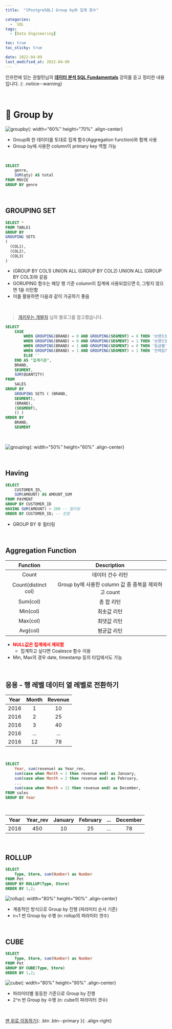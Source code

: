 ```yaml
---
title:  "[PostgreSQL] Group by와 집계 함수" 

categories:
  -  SQL
tags:
  - [Data Engineering]

toc: true
toc_sticky: true

date: 2022-04-09
last_modified_at: 2022-04-09
---
```


인프런에 있는 권철민님의 **[데이터 분석 SQL Fundamentals](https://www.inflearn.com/course/%EB%8D%B0%EC%9D%B4%ED%84%B0%EB%B6%84%EC%84%9D-sql-%ED%8E%80%EB%8D%94%EB%A9%98%ED%83%88/dashboard)** 강의를 듣고 정리한 내용입니다.
{: .notice--warning}

<br>

# 🐘 Group by

![groupby](https://user-images.githubusercontent.com/96368476/162585354-202b397b-32f0-417f-828a-658def627f0f.jpg){: width="60%" height="70%" .align-center}

- Group화 한 데이터를 토대로 집계 함수(Aggregation function)와 함께 사용
- Group by에 사용한 column이 primary key 역할 가능

<br>

``` sql
SELECT
    genre,
    SUM(qty) AS total
FROM MOVIE
GROUP BY genre
```

<br>


## GROUPING SET

``` sql
SELECT *
FROM TABLE1
GROUP BY
GROUPING SETS
(
  (COL1),
  (COL2),
  (COL3)
)
```

- (GROUP BY COL1) UNION ALL (GROUP BY COL2) UNION ALL (GROUP BY COL3)와 같음
- GORUPING 함수는 해당 행 기준 column이 집계에 사용되었으면 0, 그렇지 않으면 1을 리턴함
- 이를 활용하면 다음과 같이 가공하기 좋음

<br>

> [개키우는 개발자](https://dog-developers.tistory.com/151?category=896105) 님의 블로그를 참고했습니다.

``` sql
SELECT
	CASE
		WHEN GROUPING(BRAND) = 0 AND GROUPING(SEGMENT) = 0 THEN '브랜드별+등급별'
		WHEN GROUPING(BRAND) = 0 AND GROUPING(SEGMENT) = 1 THEN '브랜드별'
		WHEN GROUPING(BRAND) = 1 AND GROUPING(SEGMENT) = 0 THEN '등급별'
		WHEN GROUPING(BRAND) = 1 AND GROUPING(SEGMENT) = 1 THEN '전체집계'
		ELSE ''
	END AS "집계기준",
	BRAND,
	SEGMENT,
	SUM(QUANTITY)
FROM
	SALES
GROUP BY
	GROUPING SETS ( (BRAND,
	SEGMENT),
	(BRAND),
	(SEGMENT),
	() )
ORDER BY
	BRAND,
	SEGMENT
```

<br>

![grouping](https://user-images.githubusercontent.com/96368476/162586522-3aef9e1e-58e0-498b-9e6b-9181b6422a4a.png){: width="50%" height="60%" .align-center}


<br>



## Having

``` sql
SELECT
    CUSTOMER_ID,
    SUM(AMOUNT) AS AMOUNT_SUM
FROM PAYMENT
GROUP BY CUSTOMER_ID
HAVING SUM(AMOUNT) > 200 -- 필터링
ORDER BY CUSTOMER_ID; -- 정렬
```

- GROUP BY 후 필터링


<br>


## Aggregation Function

| Function | Description |
|:-:|:-:|
| Count | 데이터 건수 리턴 |
| Count(distinct col) | Group by에 사용한 column 값 중 중복을 제외하고 count |
| Sum(col) | 총 합 리턴 |
| Min(col) | 최솟값 리턴 |
| Max(col) | 최댓값 리턴 |
| Avg(col) | 평균값 리턴 |

- **<span style="color:red">NULL값은 집계에서 제외함</span>**
  - 집계하고 싶다면 Coalesce 함수 이용
- Min, Max의 경우 date, timestamp 등의 타입에서도 가능


<br>


## 응용 - 행 레벨 데이터 열 레벨로 전환하기

| Year | Month | Revenue |
|:-:|:-:|:-:|
| 2016 | 1 | 10 |
| 2016 | 2 | 25 |
| 2016 | 3 | 40 |
| 2016 | ... | ... |
| 2016 | 12 | 78 |

<br>

``` sql
SELECT
    Year, sum(revenue) as Year_rev,
    sum(case when Month = 1 then revenue end) as January, 
    sum(case when Month = 2 then revenue end) as February,
    ...
    sum(case when Month = 12 then revenue end) as December,
FROM sales
GROUP BY Year
```

<br>

| Year | Year_rev | January | February | ... | December |
|:-:|:-:|:-:|:-:|:-:|:-:|
| 2016 | 450 | 10 | 25 | ... | 78 |


<br>


## ROLLUP

``` sql
SELECT 
    Type, Store, sum(Number) as Number
FROM Pet
GROUP BY ROLLUP(Type, Store)
ORDER BY 1,2;
```

![rollup](https://user-images.githubusercontent.com/96368476/162589485-f72791de-6875-428a-8cf2-616246316c89.jpg){: width="80%" height="90%" .align-center}

- 계층적인 방식으로 Group by 진행 (파라미터 순서 기준)
- n+1 번 Group by 수행 (n: rollup의 파라미터 갯수)

<br>


## CUBE

``` sql
SELECT 
    Type, Store, sum(Number) as Number
FROM Pet
GROUP BY CUBE(Type, Store)
ORDER BY 1,2;
```

![cube](https://user-images.githubusercontent.com/96368476/162589486-7ee390da-990e-4222-b138-f558efe28e68.jpg){: width="80%" height="90%" .align-center}

- 파라미터별 동등한 기준으로 Group by 진행
- 2^n 번 Group by 수행 (n: cube의 파라미터 갯수)




<br>

[맨 위로 이동하기](#){: .btn .btn--primary }{: .align-right}